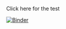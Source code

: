 Click here for the test

[![Binder](https://mybinder.org/badge_logo.svg)](https://mybinder.org/v2/gh/danySSG/my-first-binder/HEAD?labpath=Pendulum.ipynb)
